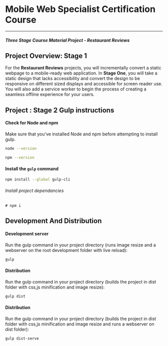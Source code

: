 # Mobile Web Specialist Certification Course
---
#### _Three Stage Course Material Project - Restaurant Reviews_

## Project Overview: Stage 1

For the **Restaurant Reviews** projects, you will incrementally convert a static webpage to a mobile-ready web application. In **Stage One**, you will take a static design that lacks accessibility and convert the design to be responsive on different sized displays and accessible for screen reader use. You will also add a service worker to begin the process of creating a seamless offline experience for your users.

## Project : Stage 2 Gulp instructions

#### Check for Node and npm
Make sure that you've installed Node and npm before attempting to install gulp.

```sh
node --version
```
```sh
npm --version
```

#### Install the `gulp` command

```sh
npm install --global gulp-cli
```

###### Install project dependancies
```Install project dependancies
# npm i
```

## Development And Distribution

#### Development server

Run the gulp command in your project directory (runs image resize and a webserver on the root development folder with live reload):

```sh
gulp
```

#### Distribution

Run the gulp command in your project directory (builds the project in dist folder with css,js minification and image resize):

```sh
gulp dist
```


#### Distribution

Run the gulp command in your project directory (builds the project in dist folder with css,js minification and image resize and runs a webserver on dist folder):

```sh
gulp dist-serve
```

